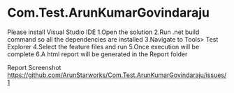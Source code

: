 # Com.Test.ArunKumarGovindaraju

Please install Visual Studio IDE
1.Open the solution
2.Run .net build command so all the dependencies are installed 
3.Navigate to Tools> Test Explorer
4.Select the feature files and run 
5.Once execution will be complete 
6.A html report will be generated in the Report folder 

Report Screenshot
https://github.com/ArunStarworks/Com.Test.ArunKumarGovindaraju/issues/1

